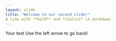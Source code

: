 ```yaml
---
layout: slide
title: "Welcome to our second slide!"
A line with **bold** and *italics* in markdown
---
```

Your test
Use the left arrow to go back!
